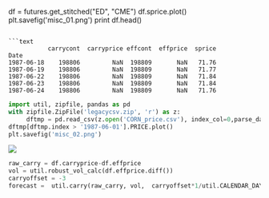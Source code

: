 


df = futures.get_stitched("ED", "CME")
df.sprice.plot()
plt.savefig('misc_01.png')
print df.head()
```

```text
           carrycont  carryprice effcont  effprice  sprice
Date                                                      
1987-06-18    198806         NaN  198809       NaN   71.76
1987-06-19    198806         NaN  198809       NaN   71.77
1987-06-22    198806         NaN  198809       NaN   71.84
1987-06-23    198806         NaN  198809       NaN   71.84
1987-06-24    198806         NaN  198809       NaN   71.76
```


```python
import util, zipfile, pandas as pd
with zipfile.ZipFile('legacycsv.zip', 'r') as z:
     dftmp = pd.read_csv(z.open('CORN_price.csv'), index_col=0,parse_dates=True )     
dftmp[dftmp.index > '1987-06-01'].PRICE.plot()
plt.savefig('misc_02.png')
```

![](misc_02.png)


```python
raw_carry = df.carryprice-df.effprice
vol = util.robust_vol_calc(df.effprice.diff())
carryoffset = -3
forecast =  util.carry(raw_carry, vol,  carryoffset*1/util.CALENDAR_DAYS_IN_YEAR)
```




